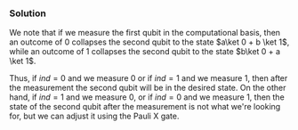 ﻿### Solution
We note that if we measure the first qubit in the computational basis, then an outcome of $0$ collapses the second qubit to the state $a\ket 0 + b \ket 1$, while an outcome of $1$ collapses the second qubit to the state $b\ket 0 + a \ket 1$.

Thus, if $ind=0$ and we measure $0$ or if $ind=1$ and we measure $1$, then after the measurement the second qubit will be in the desired state. On the other hand, if $ind=1$ and we measure $0$, or if $ind=0$ and we measure $1$, then the state of the second qubit after the measurement is not what we're looking for, but we can adjust it using the Pauli X gate.
